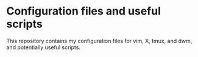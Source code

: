 # Configuration files and useful scripts

This repository contains my configuration files for vim, X, tmux, and dwm, and potentially useful scripts.
